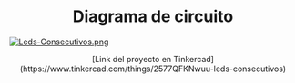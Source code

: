 <div style="text-align: center;">
<h1>Diagrama de circuito</h1>
</div>

[![Leds-Consecutivos.png](https://i.postimg.cc/T1thLvm6/Leds-Consecutivos.png)](https://postimg.cc/Pv8d9c23)

<div style="text-align: center;">
[Link del proyecto en Tinkercad](https://www.tinkercad.com/things/2577QFKNwuu-leds-consecutivos)
</div>

